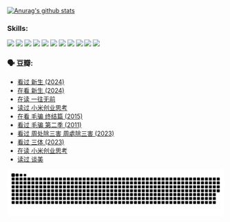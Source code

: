 
[![Anurag's github stats](https://github-readme-stats.vercel.app/api?username=w940853815)](https://github.com/anuraghazra/github-readme-stats)

### Skills:

<code><img height="32" src="https://cdn.jsdelivr.net/npm/simple-icons@v5/icons/python.svg"></code>
<code><img height="32" src="https://cdn.jsdelivr.net/npm/simple-icons@v5/icons/javascript.svg"></code>
<code><img height="32" src="https://cdn.jsdelivr.net/npm/simple-icons@v5/icons/django.svg"></code>
<code><img height="32" src="https://cdn.jsdelivr.net/npm/simple-icons@v5/icons/flask.svg"></code>
<code><img height="32" src="https://cdn.jsdelivr.net/npm/simple-icons@v5/icons/vuetify.svg"></code>
<code><img height="32" src="https://cdn.jsdelivr.net/npm/simple-icons@v5/icons/git.svg"></code>
<code><img height="32" src="https://cdn.jsdelivr.net/npm/simple-icons@v5/icons/docker.svg"></code>
<code><img height="32" src="https://cdn.jsdelivr.net/npm/simple-icons@v5/icons/postgresql.svg"></code>
<code><img height="32" src="https://cdn.jsdelivr.net/npm/simple-icons@v5/icons/elasticsearch.svg"></code>
<code><img height="32" src="https://cdn.jsdelivr.net/npm/simple-icons@v5/icons/macos.svg"></code>
<code><img height="32" src="https://cdn.jsdelivr.net/npm/simple-icons@v5/icons/linux.svg"></code>

### 🗣 豆瓣:

<!-- DOUBAN-ACTIVITIES:START -->
- [看过 新生‎ (2024)](https://www.douban.com/people/136069238/status/4612373431/?_i=16294343)
- [在看 新生‎ (2024)](https://www.douban.com/people/136069238/status/4607441062/?_i=16294343)
- [在读 一往无前](https://www.douban.com/people/136069238/status/4590507310/?_i=16294343)
- [读过 小米创业思考](https://www.douban.com/people/136069238/status/4590506983/?_i=16294343)
- [在看 毛骗 终结篇‎ (2015)](https://www.douban.com/people/136069238/status/4581971924/?_i=16294343)
- [看过 毛骗 第二季‎ (2011)](https://www.douban.com/people/136069238/status/4581971810/?_i=16294343)
- [看过 周处除三害 周處除三害‎ (2023)](https://www.douban.com/people/136069238/status/4575646701/?_i=16294343)
- [看过 三体‎ (2023)](https://www.douban.com/people/136069238/status/4574263039/?_i=16294343)
- [在读 小米创业思考](https://www.douban.com/people/136069238/status/4572047905/?_i=16294343)
- [读过 谈美](https://www.douban.com/people/136069238/status/4572047629/?_i=16294343)
<!-- DOUBAN-ACTIVITIES:END -->


![Snake animation](https://raw.githubusercontent.com/w940853815/w940853815/output/github-contribution-grid-snake.svg)

<!--
**w940853815/w940853815** is a ✨ _special_ ✨ repository because its `README.md` (this file) appears on your GitHub profile.

Here are some ideas to get you started:

- 🔭 I’m currently working on ...
- 🌱 I’m currently learning ...
- 👯 I’m looking to collaborate on ...
- 🤔 I’m looking for help with ...
- 💬 Ask me about ...
- 📫 How to reach me: ...
- 😄 Pronouns: ...
- ⚡ Fun fact: ...
-->
